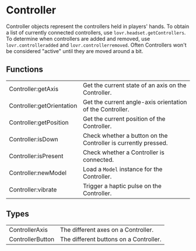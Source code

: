 <!--
category: reference
-->

Controller
===

Controller objects represent the controllers held in players' hands.  To obtain a list of currently
connected controllers, use `lovr.headset.getControllers`.  To determine when controllers are added
and removed, use `lovr.controlleradded` and `lovr.controllerremoved`.  Often Controllers won't
be considered "active" until they are moved around a bit.

Functions
---

<table>
<tr>
  <td class="pre">Controller:getAxis</td>
  <td>Get the current state of an axis on the Controller.</td>
</tr>

<tr>
  <td class="pre">Controller:getOrientation</td>
  <td>Get the current angle-axis orientation of the Controller.</td>
</tr>

<tr>
  <td class="pre">Controller:getPosition</td>
  <td>Get the current position of the Controller.</td>
</tr>

<tr>
  <td class="pre">Controller:isDown</td>
  <td>Check whether a button on the Controller is currently pressed.</td>
</tr>

<tr>
  <td class="pre">Controller:isPresent</td>
  <td>Check whether a Controller is connected.</td>
</tr>

<tr>
  <td class="pre">Controller:newModel</td>
  <td>Load a <code>Model</code> instance for the Controller.</td>
</tr>

<tr>
  <td class="pre">Controller:vibrate</td>
  <td>Trigger a haptic pulse on the Controller.</td>
</tr>
</table>

Types
---

<table>
<tr>
  <td class="pre">ControllerAxis</td>
  <td>The different axes on a Controller.</td>
</tr>

<tr>
  <td class="pre">ControllerButton</td>
  <td>The different buttons on a Controller.</td>
</tr>
</table>
